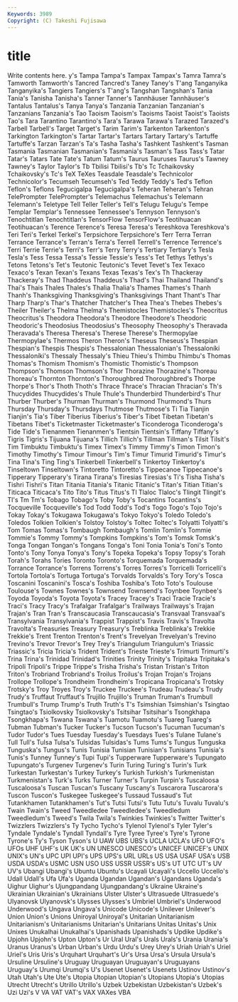 ```yaml
---
Keywords: 3989 
Copyright: (C) Takeshi Fujisawa
---
```


# title

Write contents here.
y's Tampa Tampa's Tampax Tampax's Tamra
Tamra's Tamworth Tamworth's Tancred Tancred's Taney Taney's T'ang Tanganyika Tanganyika's
Tangiers Tangiers's T'ang's Tangshan Tangshan's Tania Tania's Tanisha Tanisha's Tanner
Tanner's Tannhäuser Tannhäuser's Tantalus Tantalus's Tanya Tanya's Tanzania Tanzanian Tanzanian's
Tanzanians Tanzania's Tao Taoism Taoism's Taoisms Taoist Taoist's Taoists Tao's
Tara Tarantino Tarantino's Tara's Tarawa Tarawa's Tarazed Tarazed's Tarbell Tarbell's
Target Target's Tarim Tarim's Tarkenton Tarkenton's Tarkington Tarkington's Tartar Tartar's
Tartars Tartary Tartary's Tartuffe Tartuffe's Tarzan Tarzan's Ta's Tasha Tasha's
Tashkent Tashkent's Tasman Tasmania Tasmanian Tasmanian's Tasmania's Tasman's Tass Tass's
Tatar Tatar's Tatars Tate Tate's Tatum Tatum's Taurus Tauruses Taurus's
Tawney Tawney's Taylor Taylor's Tb Tbilisi Tbilisi's Tb's Tc Tchaikovsky
Tchaikovsky's Tc's TeX TeXes Teasdale Teasdale's Technicolor Technicolor's Tecumseh Tecumseh's
Ted Teddy Teddy's Ted's Teflon Teflon's Teflons Tegucigalpa Tegucigalpa's Teheran
Teheran's Tehran TelePrompter TelePrompter's Telemachus Telemachus's Telemann Telemann's Teletype Tell
Teller Teller's Tell's Telugu Telugu's Tempe Templar Templar's Tennessee Tennessee's
Tennyson Tennyson's Tenochtitlan Tenochtitlan's TensorFlow TensorFlow's Teotihuacan Teotihuacan's Terence Terence's
Teresa Teresa's Tereshkova Tereshkova's Teri Teri's Terkel Terkel's Terpsichore Terpsichore's
Terr Terra Terran Terrance Terrance's Terran's Terra's Terrell Terrell's Terrence
Terrence's Terri Terrie Terrie's Terri's Terr's Terry Terry's Tertiary Tertiary's
Tesla Tesla's Tess Tessa Tessa's Tessie Tessie's Tess's Tet Tethys
Tethys's Tetons Tetons's Tet's Teutonic Teutonic's Tevet Tevet's Tex Texaco
Texaco's Texan Texan's Texans Texas Texas's Tex's Th Thackeray Thackeray's
Thad Thaddeus Thaddeus's Thad's Thai Thailand Thailand's Thai's Thais Thales
Thales's Thalia Thalia's Thames Thames's Thanh Thanh's Thanksgiving Thanksgiving's Thanksgivings
Thant Thant's Thar Tharp Tharp's Thar's Thatcher Thatcher's Thea Thea's
Thebes Thebes's Theiler Theiler's Thelma Thelma's Themistocles Themistocles's Theocritus Theocritus's
Theodora Theodora's Theodore Theodore's Theodoric Theodoric's Theodosius Theodosius's Theosophy Theosophy's
Theravada Theravada's Theresa Theresa's Therese Therese's Thermopylae Thermopylae's Thermos Theron
Theron's Theseus Theseus's Thespian Thespian's Thespis Thespis's Thessalonian Thessalonian's Thessaloníki
Thessaloníki's Thessaly Thessaly's Thieu Thieu's Thimbu Thimbu's Thomas Thomas's Thomism
Thomism's Thomistic Thomistic's Thompson Thompson's Thomson Thomson's Thor Thorazine Thorazine's
Thoreau Thoreau's Thornton Thornton's Thoroughbred Thoroughbred's Thorpe Thorpe's Thor's Thoth
Thoth's Thrace Thrace's Thracian Thracian's Th's Thucydides Thucydides's Thule Thule's
Thunderbird Thunderbird's Thur Thurber Thurber's Thurman Thurman's Thurmond Thurmond's Thurs
Thursday Thursday's Thursdays Thutmose Thutmose's Ti Tia Tianjin Tianjin's Tia's
Tiber Tiberius Tiberius's Tiber's Tibet Tibetan Tibetan's Tibetans Tibet's Ticketmaster
Ticketmaster's Ticonderoga Ticonderoga's Tide Tide's Tienanmen Tienanmen's Tientsin Tientsin's Tiffany
Tiffany's Tigris Tigris's Tijuana Tijuana's Tillich Tillich's Tillman Tillman's Tilsit
Tilsit's Tim Timbuktu Timbuktu's Timex Timex's Timmy Timmy's Timon Timon's
Timothy Timothy's Timour Timour's Tim's Timur Timurid Timurid's Timur's Tina
Tina's Ting Ting's Tinkerbell Tinkerbell's Tinkertoy Tinkertoy's Tinseltown Tinseltown's Tintoretto
Tintoretto's Tippecanoe Tippecanoe's Tipperary Tipperary's Tirana Tirana's Tiresias Tiresias's Ti's
Tisha Tisha's Tishri Tishri's Titan Titania Titania's Titanic Titanic's Titan's
Titian Titian's Titicaca Titicaca's Tito Tito's Titus Titus's Tl Tlaloc
Tlaloc's Tlingit Tlingit's Tl's Tm Tm's Tobago Tobago's Toby Toby's
Tocantins Tocantins's Tocqueville Tocqueville's Tod Todd Todd's Tod's Togo Togo's
Tojo Tojo's Tokay Tokay's Tokugawa Tokugawa's Tokyo Tokyo's Toledo Toledo's
Toledos Tolkien Tolkien's Tolstoy Tolstoy's Toltec Toltec's Tolyatti Tolyatti's Tom
Tomas Tomas's Tombaugh Tombaugh's Tomlin Tomlin's Tommie Tommie's Tommy Tommy's
Tompkins Tompkins's Tom's Tomsk Tomsk's Tonga Tongan Tongan's Tongans Tonga's
Toni Tonia Tonia's Toni's Tonto Tonto's Tony Tonya Tonya's Tony's
Topeka Topeka's Topsy Topsy's Torah Torah's Torahs Tories Toronto Toronto's
Torquemada Torquemada's Torrance Torrance's Torrens Torrens's Torres Torres's Torricelli Torricelli's
Tortola Tortola's Tortuga Tortuga's Torvalds Torvalds's Tory Tory's Tosca Toscanini
Toscanini's Tosca's Toshiba Toshiba's Toto Toto's Toulouse Toulouse's Townes Townes's
Townsend Townsend's Toynbee Toynbee's Toyoda Toyoda's Toyota Toyota's Tracey Tracey's
Traci Tracie Tracie's Traci's Tracy Tracy's Trafalgar Trafalgar's Trailways Trailways's
Trajan Trajan's Tran Tran's Transcaucasia Transcaucasia's Transvaal Transvaal's Transylvania Transylvania's
Trappist Trappist's Travis Travis's Travolta Travolta's Treasuries Treasury Treasury's Treblinka
Treblinka's Trekkie Trekkie's Trent Trenton Trenton's Trent's Trevelyan Trevelyan's Trevino
Trevino's Trevor Trevor's Trey Trey's Triangulum Triangulum's Triassic Triassic's Tricia
Tricia's Trident Trident's Trieste Trieste's Trimurti Trimurti's Trina Trina's Trinidad
Trinidad's Trinities Trinity Trinity's Tripitaka Tripitaka's Tripoli Tripoli's Trippe Trippe's
Trisha Trisha's Tristan Tristan's Triton Triton's Trobriand Trobriand's Troilus Troilus's
Trojan Trojan's Trojans Trollope Trollope's Trondheim Trondheim's Tropicana Tropicana's Trotsky
Trotsky's Troy Troyes Troy's Truckee Truckee's Trudeau Trudeau's Trudy Trudy's
Truffaut Truffaut's Trujillo Trujillo's Truman Truman's Trumbull Trumbull's Trump Trump's
Truth Truth's T's Tsimshian Tsimshian's Tsingtao Tsingtao's Tsiolkovsky Tsiolkovsky's Tsitsihar
Tsitsihar's Tsongkhapa Tsongkhapa's Tswana Tswana's Tuamotu Tuamotu's Tuareg Tuareg's Tubman
Tubman's Tucker Tucker's Tucson Tucson's Tucuman Tucuman's Tudor Tudor's Tues
Tuesday Tuesday's Tuesdays Tues's Tulane Tulane's Tull Tull's Tulsa Tulsa's
Tulsidas Tulsidas's Tums Tums's Tungus Tunguska Tunguska's Tungus's Tunis Tunisia
Tunisian Tunisian's Tunisians Tunisia's Tunis's Tunney Tunney's Tupi Tupi's Tupperware
Tupperware's Tupungato Tupungato's Turgenev Turgenev's Turin Turing Turing's Turin's Turk
Turkestan Turkestan's Turkey Turkey's Turkish Turkish's Turkmenistan Turkmenistan's Turk's Turks
Turner Turner's Turpin Turpin's Tuscaloosa Tuscaloosa's Tuscan Tuscan's Tuscany Tuscany's
Tuscarora Tuscarora's Tuscon Tuscon's Tuskegee Tuskegee's Tussaud Tussaud's Tut Tutankhamen
Tutankhamen's Tut's Tutsi Tutsi's Tutu Tutu's Tuvalu Tuvalu's Twain Twain's
Tweed Tweedledee Tweedledee's Tweedledum Tweedledum's Tweed's Twila Twila's Twinkies Twinkies's
Twitter Twitter's Twizzlers Twizzlers's Ty Tycho Tycho's Tylenol Tylenol's Tyler
Tyler's Tyndale Tyndale's Tyndall Tyndall's Tyre Tyree Tyree's Tyre's Tyrone
Tyrone's Ty's Tyson Tyson's U UAW UBS UBS's UCLA UCLA's
UFO UFO's UFOs UHF UHF's UK UK's UN UNESCO UNESCO's
UNICEF UNICEF's UNIX UNIX's UN's UPC UPI UPI's UPS UPS's
URL URLs US USA USAF USA's USB USDA USDA's USMC
USN USO USS USSR USSR's US's UT UTC UT's UV
UV's Ubangi Ubangi's Ubuntu Ubuntu's Ucayali Ucayali's Uccello Uccello's Udall
Udall's Ufa Ufa's Uganda Ugandan Ugandan's Ugandans Uganda's Uighur Uighur's
Ujungpandang Ujungpandang's Ukraine Ukraine's Ukrainian Ukrainian's Ukrainians Ulster Ulster's Ultrasuede
Ultrasuede's Ulyanovsk Ulyanovsk's Ulysses Ulysses's Umbriel Umbriel's Underwood Underwood's Ungava
Ungava's Unicode Unicode's Unilever Unilever's Union Union's Unions Uniroyal Uniroyal's
Unitarian Unitarianism Unitarianism's Unitarianisms Unitarian's Unitarians Unitas Unitas's Unix Unixes
Unukalhai Unukalhai's Upanishads Upanishads's Updike Updike's Upjohn Upjohn's Upton Upton's
Ur Ural Ural's Urals Urals's Urania Urania's Uranus Uranus's Urban
Urban's Urdu Urdu's Urey Urey's Uriah Uriah's Uriel Uriel's Uris
Uris's Urquhart Urquhart's Ur's Ursa Ursa's Ursula Ursula's Ursuline Ursuline's
Uruguay Uruguayan Uruguayan's Uruguayans Uruguay's Urumqi Urumqi's U's Usenet Usenet's
Usenets Ustinov Ustinov's Utah Utah's Ute Ute's Utopia Utopian Utopian's
Utopians Utopia's Utopias Utrecht Utrecht's Utrillo Utrillo's Uzbek Uzbekistan Uzbekistan's
Uzbek's Uzi Uzi's V VA VAT VAT's VAX VAXes VBA
